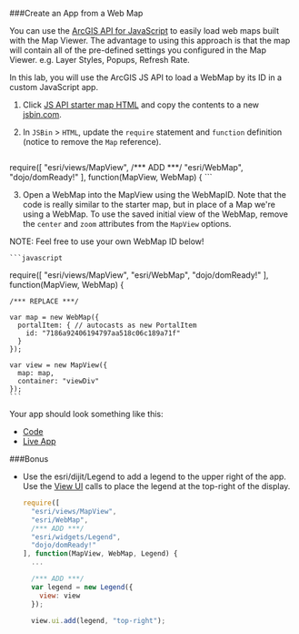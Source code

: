 ###Create an App from a Web Map

You can use the [ArcGIS API for JavaScript](https://developers.arcgis.com/javascript/) to easily load web maps built with the Map Viewer. The advantage to using this approach is that the map will contain all of the pre-defined settings you configured in the Map Viewer. e.g. Layer Styles, Popups, Refresh Rate.

In this lab, you will use the ArcGIS JS API to load a WebMap by its ID in a custom JavaScript app. 

1. Click [JS API starter map HTML](../../jsapi/create_starter_map/index.html) and copy the contents to a new [jsbin.com](http://jsbin.com).

2. In `JSBin` > `HTML`, update the `require` statement and `function` definition (notice to remove the `Map` reference).

	```javascript
  require([
    "esri/views/MapView",
    /*** ADD ***/
    "esri/WebMap",
    "dojo/domReady!"
  ], function(MapView, WebMap) {
	```

3. Open a WebMap into the MapView using the WebMapID. Note that the code is really similar to the starter map, but in place of a Map we're using a WebMap. To use the saved initial view of the WebMap, remove the `center` and `zoom` attributes from the `MapView` options.
	
  NOTE: Feel free to use your own WebMap ID below!

	```javascript
  require([
    "esri/views/MapView",
    "esri/WebMap",
    "dojo/domReady!"
  ], function(MapView, WebMap) {

    /*** REPLACE ***/

    var map = new WebMap({
      portalItem: { // autocasts as new PortalItem
        id: "7186a92406194797aa518c06c189a71f"
      }
    });

    var view = new MapView({
      map: map,
      container: "viewDiv"
    });
	```

Your app should look something like this:
 * [Code](index.html)
 * [Live App](http://esri.github.io/geodev-hackerlabs/develop/webmap_apps/create_jsapi_app/index.html)

###Bonus
* Use the esri/dijit/Legend to add a legend to the upper right of the app. Use the [View UI](https://developers.arcgis.com/javascript/latest/guide/view-ui/index.html) calls to place the legend at the top-right of the display.

  ```javascript
  require([
    "esri/views/MapView",
    "esri/WebMap",
    /*** ADD ***/
    "esri/widgets/Legend",
    "dojo/domReady!"
  ], function(MapView, WebMap, Legend) {
    ...

    /*** ADD ***/
    var legend = new Legend({
      view: view
    });

    view.ui.add(legend, "top-right");
  ```
